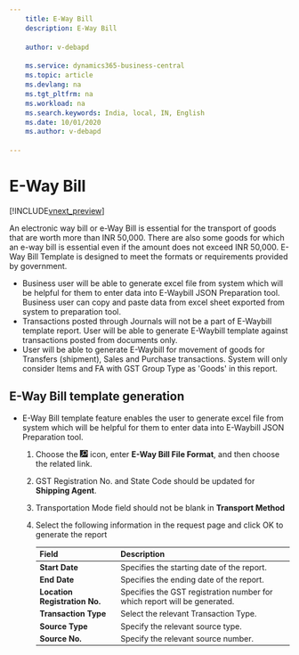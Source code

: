 ```yaml
---
    title: E-Way Bill
    description: E-Way Bill

    author: v-debapd

    ms.service: dynamics365-business-central
    ms.topic: article
    ms.devlang: na
    ms.tgt_pltfrm: na
    ms.workload: na
    ms.search.keywords: India, local, IN, English
    ms.date: 10/01/2020
    ms.author: v-debapd

---
```

# E-Way Bill

[!INCLUDE[vnext_preview](../../includes/vnext_preview.md)]

An electronic way bill or e-Way Bill is essential for the transport of goods that are worth more than INR 50,000. There are also some goods for which an e-way bill is essential even if the amount does not exceed INR 50,000. E-Way Bill Template is designed to meet the formats or requirements provided by government. 

- Business user will be able to generate excel file from system which will be helpful for them to enter data into E-Waybill JSON Preparation tool. Business user can copy and paste data from excel sheet exported from system to preparation tool.
- Transactions posted through Journals will not be a part of E-Waybill template report. User will be able to generate E-Waybill template against transactions posted from documents only.
- User will be able to generate E-Waybill for movement of goods for Transfers (shipment), Sales and Purchase transactions. System will only consider Items and FA with GST Group Type as 'Goods' in this report.


## E-Way Bill template generation

- E-Way Bill template feature enables the user to generate excel file from system which will be helpful for them to enter data into E-Waybill JSON Preparation tool.

  1. Choose the ![Search for Page or Report](image/search_small.png "Search for Page or Report icon") icon, enter **E-Way Bill File Format**, and then choose the related link.
  2. GST Registration No. and State Code should be updated for **Shipping Agent**.
  3. Transportation Mode field should not be blank in **Transport Method**
  4. Select the following information in the request page and click OK to generate the report

     |Field|Description|
     |---------|---------|
     |**Start Date**|Specifies the starting date of the report.|
     |**End Date**|Specifies the ending date of the report.|
     |**Location Registration No.**|Specifies the GST registration number for which report will be generated.|
     |**Transaction Type**|Select the relevant Transaction Type.|
     |**Source Type**|Specify the relevant source type.|
     |**Source No.**|Specify the relevant source number.|




